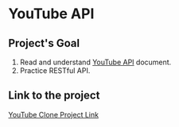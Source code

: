 # YouTube API

## Project's Goal
1. Read and understand [YouTube API](https://developers.google.com/youtube/v3) document.
2. Practice RESTful API.

## Link to the project
[YouTube Clone Project Link](https://emilyphee.github.io/youtube/)
